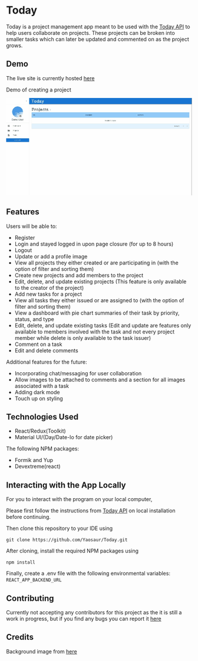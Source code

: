 # Today

Today is a project management app meant to be used with the [Today API](https://github.com/Yaosaur/Today-API) to help users collaborate on projects. These projects can be broken into smaller tasks which can later be updated and commented on as the project grows.

## Demo

The live site is currently hosted [here](https://today-pm.herokuapp.com/)

Demo of creating a project

![Demo of creating a project](/src/images/today-project-demo.gif)

## Features

Users will be able to:

- Register
- Login and stayed logged in upon page closure (for up to 8 hours)
- Logout
- Update or add a profile image
- View all projects they either created or are participating in (with the option of filter and sorting them)
- Create new projects and add members to the project
- Edit, delete, and update existing projects (This feature is only available to the creator of the project)
- Add new tasks for a project
- View all tasks they either issued or are assigned to (with the option of filter and sorting them)
- View a dashboard with pie chart summaries of their task by priority, status, and type
- Edit, delete, and update existing tasks (Edit and update are features only available to members involved with the task and not every project member while delete is only available to the task issuer)
- Comment on a task
- Edit and delete comments

Additional features for the future:

- Incorporating chat/messaging for user collaboration
- Allow images to be attached to comments and a section for all images associated with a task
- Adding dark mode
- Touch up on styling

## Technologies Used

- React/Redux(Toolkit)
- Material UI/(Day/Date-Io for date picker)

The following NPM packages:

- Formik and Yup
- Devextreme(react)

## Interacting with the App Locally

For you to interact with the program on your local computer,

Please first follow the instructions from [Today API](https://github.com/Yaosaur/Today-API) on local installation before continuing.

Then clone this repository to your IDE using

```
git clone https://github.com/Yaosaur/Today.git
```

After cloning, install the required NPM packages using

```
npm install
```

Finally, create a .env file with the following environmental variables: `REACT_APP_BACKEND_URL`

## Contributing

Currently not accepting any contributors for this project as the it is still a work in progress, but if you find any bugs you can report it [here](https://github.com/Yaosaur/Today/issues)

## Credits

Background image from [here](https://www.freepik.com/free-vector/gorgeous-clouds-background-with-blue-sky-design_8562848.htm#query=cloud%20background&position=3&from_view=keyword)
